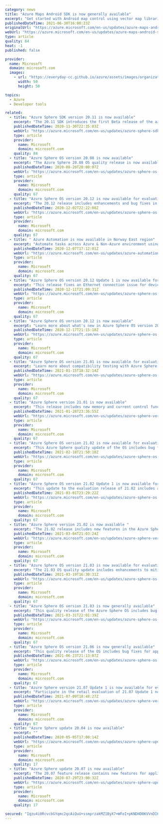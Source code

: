 ```yaml
---
category: news
title: "Azure Maps Android SDK is now generally available"
excerpt: "Get started with Android map control using vector map libraries, now generally available with Azure Maps Android SDK."
publishedDateTime: 2021-06-30T16:00:23Z
originalUrl: "https://azure.microsoft.com/en-us/updates/azure-maps-android-sdk-is-now-generally-available/"
webUrl: "https://azure.microsoft.com/en-us/updates/azure-maps-android-sdk-is-now-generally-available/"
type: article
quality: 84
heat: -1
published: false

provider:
  name: Microsoft
  domain: microsoft.com
  images:
    - url: "https://everyday-cc.github.io/azure/assets/images/organizations/microsoft.com-50x50.jpg"
      width: 50
      height: 50

topics:
  - Azure
  - Developer tools

related:
  - title: "Azure Sphere SDK version 20.11 is now available"
    excerpt: "The 20.11 SDK introduces the first Beta release of the azsphere command line interface (CLI) v2, which is designed to more closely match the Azure CLI in functionality and usage."
    publishedDateTime: 2020-11-30T22:35:03Z
    webUrl: "https://azure.microsoft.com/en-us/updates/azure-sphere-sdk-version-2011-is-now-available/"
    type: article
    provider:
      name: Microsoft
      domain: microsoft.com
    quality: 84
  - title: "Azure Sphere OS version 20.08 is now available"
    excerpt: "The Azure Sphere 20.08 OS quality release is now available in the Retail feed. This update includes enhancements and bug fixes in the Azure Sphere OS including a security update that represents a critical update to the OS. "
    publishedDateTime: 2020-08-20T20:00:07Z
    webUrl: "https://azure.microsoft.com/en-us/updates/azure-sphere-os-version-2008-is-now-available/"
    type: article
    provider:
      name: Microsoft
      domain: microsoft.com
    quality: 67
  - title: "Azure Sphere OS version 20.12 is now available for evaluation"
    excerpt: "The 20.12 release includes enhancements and bug fixes in the Azure Sphere OS. It does not include an updated SDK."
    publishedDateTime: 2020-12-02T22:22:08Z
    webUrl: "https://azure.microsoft.com/en-us/updates/azure-sphere-os-version-2012-is-now-available-for-evaluation/"
    type: article
    provider:
      name: Microsoft
      domain: microsoft.com
    quality: 67
  - title: " Azure Automation is now available in Norway East region"
    excerpt: "Automate tasks across Azure & Non-Azure environment using PowerShell and Python based scripts. "
    publishedDateTime: 2020-12-07T17:12:01Z
    webUrl: "https://azure.microsoft.com/en-us/updates/azure-automation-in-norway-east-region/"
    type: article
    provider:
      name: Microsoft
      domain: microsoft.com
    quality: 67
  - title: "Azure Sphere OS version 20.12 Update 1 is now available for evaluation"
    excerpt: "This release fixes an Ethernet connection issue for devices with both Wi-Fi and Ethernet enabled."
    publishedDateTime: 2020-12-11T21:09:31Z
    webUrl: "https://azure.microsoft.com/en-us/updates/azure-sphere-os-version-2012-update-1-is-now-available-for-evaluation/"
    type: article
    provider:
      name: Microsoft
      domain: microsoft.com
    quality: 67
  - title: "Azure Sphere OS version 20.12 is now available"
    excerpt: "Learn more about what's new in Azure Sphere OS version 20.12."
    publishedDateTime: 2020-12-17T21:15:10Z
    webUrl: "https://azure.microsoft.com/en-us/updates/azure-sphere-os-version-2012-is-now-available/"
    type: article
    provider:
      name: Microsoft
      domain: microsoft.com
    quality: 67
  - title: "Azure Sphere OS version 21.01 is now available for evaluation"
    excerpt: "Learn more about compatibility testing with Azure Sphere OS version 21.01."
    publishedDateTime: 2021-01-15T18:32:14Z
    webUrl: "https://azure.microsoft.com/en-us/updates/azure-sphere-os-version-2101-is-now-available-for-evaluation/"
    type: article
    provider:
      name: Microsoft
      domain: microsoft.com
    quality: 67
  - title: "Azure Sphere version 21.01 is now available"
    excerpt: "This release includes new memory and current control functions as well as new features in the SDK."
    publishedDateTime: 2021-01-28T23:36:55Z
    webUrl: "https://azure.microsoft.com/en-us/updates/azure-sphere-version-2101-is-now-available/"
    type: article
    provider:
      name: Microsoft
      domain: microsoft.com
    quality: 67
  - title: "Azure Sphere OS version 21.02 is now available for evaluation"
    excerpt: "This Azure Sphere quality update of the OS includes bug fixes as well as recent CVE mitigations. "
    publishedDateTime: 2021-02-18T21:50:10Z
    webUrl: "https://azure.microsoft.com/en-us/updates/azure-sphere-os-version-2102-is-now-available-for-evaluation/"
    type: article
    provider:
      name: Microsoft
      domain: microsoft.com
    quality: 67
  - title: "Azure Sphere OS version 21.02 Update 1 is now available for evaluation"
    excerpt: "This update to the evaluation release of 21.02 includes a security fix. "
    publishedDateTime: 2021-03-01T23:29:22Z
    webUrl: "https://azure.microsoft.com/en-us/updates/azure-sphere-os-version-2102-update-1-is-now-available-for-evaluation/"
    type: article
    provider:
      name: Microsoft
      domain: microsoft.com
    quality: 67
  - title: "Azure Sphere version 21.02 is now available "
    excerpt: "The 21.02 release includes new features in the Azure Sphere CLI v2 and promotion from Beta to release."
    publishedDateTime: 2021-03-04T21:03:24Z
    webUrl: "https://azure.microsoft.com/en-us/updates/azure-sphere-version-2102-is-now-available/"
    type: article
    provider:
      name: Microsoft
      domain: microsoft.com
    quality: 67
  - title: "Azure Sphere OS version 21.03 is now available for evaluation"
    excerpt: "The 21.03 OS quality update includes enhancements to mitigate against 5 CVEs. "
    publishedDateTime: 2021-03-19T16:30:31Z
    webUrl: "https://azure.microsoft.com/en-us/updates/azure-sphere-os-version-2103-is-now-available-for-evaluation/"
    type: article
    provider:
      name: Microsoft
      domain: microsoft.com
    quality: 67
  - title: "Azure Sphere OS version 21.03 is now generally available"
    excerpt: "This quality release of the Azure Sphere OS includes bug fixes and updates to mitigate against the Common Vulnerabilities and Exposures (CVEs) mentioned in the article."
    publishedDateTime: 2021-03-31T22:01:39Z
    webUrl: "https://azure.microsoft.com/en-us/updates/azure-sphere-os-version-2103-is-now-available/"
    type: article
    provider:
      name: Microsoft
      domain: microsoft.com
    quality: 67
  - title: "Azure Sphere OS version 21.06 is now generally available"
    excerpt: "This quality release of the OS includes bug fixes for apps using SPI Flash."
    publishedDateTime: 2021-06-23T21:13:07Z
    webUrl: "https://azure.microsoft.com/en-us/updates/azure-sphere-os-version-2106-is-now-generally-available/"
    type: article
    provider:
      name: Microsoft
      domain: microsoft.com
    quality: 67
  - title: "Azure Sphere version 21.07 Update 1 is now available for evaluation"
    excerpt: "Participate in the retail evaluation of 21.07 Update 1 now to ensure full compatibility.  The OS evaluation period for 21.07 continues for 14 days for backward compatibility testing."
    publishedDateTime: 2021-07-09T18:48:27Z
    webUrl: "https://azure.microsoft.com/en-us/updates/azure-sphere-version-2107-update-1-is-now-available-for-evaluation/"
    type: article
    provider:
      name: Microsoft
      domain: microsoft.com
    quality: 67
  - title: "Azure Sphere update 20.04 is now available"
    excerpt: ""
    publishedDateTime: 2020-05-05T17:00:14Z
    webUrl: "https://azure.microsoft.com/en-us/updates/azure-sphere-update-2004-is-now-available/"
    type: article
    provider:
      name: Microsoft
      domain: microsoft.com
    quality: 17
  - title: "Azure Sphere update 20.07 is now available"
    excerpt: "The 20.07 feature release contains new features for application development and tenant certificate renewal, additional promotions of beta features to long-term stable (LTS), and enhancements to improve stability and troubleshooting of device connections on Windows platforms."
    publishedDateTime: 2020-07-29T23:00:32Z
    webUrl: "https://azure.microsoft.com/en-us/updates/azure-sphere-update-2007-is-now-available/"
    type: article
    provider:
      name: Microsoft
      domain: microsoft.com
    quality: 17

secured: "Iqzu4i0RcvcbGYqmc2qcAiQuU+ssmprzakMZ1ByX7+WFoI+pKNDHD0KVVnDI6n1asdhtaipHViz9ykm0W082UB9X1rcf/bShbcYDNoHi69CdIWjEox3oDN8YrJxuoxYtsZOvI9GaYaE7379DQqt1OxBrrXZcbIPSbj4Aeq/37odNQuilZgJJOWsJdvj+1oDQGR+M4y+bji6LKYrC40utIvq92LiGSJ2exetLGkmYQj2wCIDQCrl6JXVS1iKa/L3CkbQRpGQVD+Hhg+ZB/q1tdUcXtAzfJjWJCgBeHjDyNDF5wSB2Ajt75Hi/g7MJSaXnFPtD2SNVd+wDbOIPpEAp7sjzypX/XT9NE4EiezWvlUg=;jOvG9/pS9iIYiuP0u5oy4w=="
---
```


